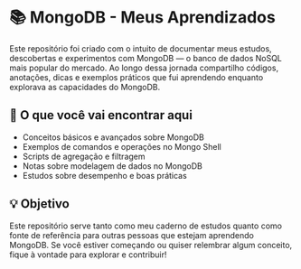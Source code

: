 # 📚 MongoDB - Meus Aprendizados

Este repositório foi criado com o intuito de documentar meus estudos, descobertas e experimentos com MongoDB — o banco de dados NoSQL mais popular do mercado. Ao longo dessa jornada compartilho códigos, anotações, dicas e exemplos práticos que fui aprendendo enquanto explorava as capacidades do MongoDB.

## 🧠 O que você vai encontrar aqui

- Conceitos básicos e avançados sobre MongoDB
- Exemplos de comandos e operações no Mongo Shell
- Scripts de agregação e filtragem
- Notas sobre modelagem de dados no MongoDB
- Estudos sobre desempenho e boas práticas

## 💡 Objetivo

Este repositório serve tanto como meu caderno de estudos quanto como fonte de referência para outras pessoas que estejam aprendendo MongoDB. Se você estiver começando ou quiser relembrar algum conceito, fique à vontade para explorar e contribuir!


